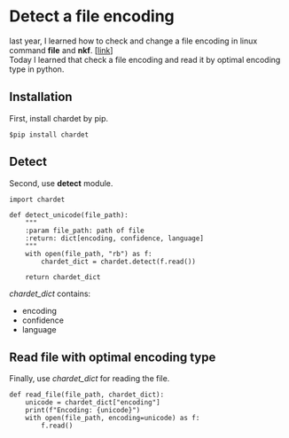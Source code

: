 # Detect a file encoding
last year, I learned how to check and change a file encoding in linux command **file** and **nkf**. [[link](https://github.com/a1da4/til/blob/master/linux/edit_encoding.md)]  
Today I learned that check a file encoding and read it by optimal encoding type in python.  

## Installation
First, install chardet by pip.
```
$pip install chardet
```

## Detect
Second, use **detect** module.
```
import chardet  

def detect_unicode(file_path):
    """
    :param file_path: path of file
    :return: dict[encoding, confidence, language]
    """
    with open(file_path, "rb") as f:
        chardet_dict = chardet.detect(f.read())

    return chardet_dict
```
*chardet_dict* contains:  
* encoding  
* confidence
* language

## Read file with optimal encoding type
Finally, use *chardet_dict* for reading the file.  
```
def read_file(file_path, chardet_dict):
    unicode = chardet_dict["encoding"]
    print(f"Encoding: {unicode}")
    with open(file_path, encoding=unicode) as f:
        f.read()
```


